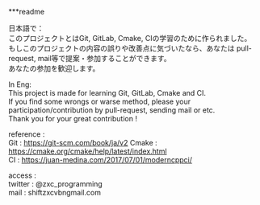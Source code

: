 ***readme

日本語で：  
このプロジェクトとはGit, GitLab, Cmake, CIの学習のために作られました。  
もしこのプロジェクトの内容の誤りや改善点に気づいたなら、あなたは pull-request, mail等で提案・参加することができます。  
あなたの参加を歓迎します。  
  
In Eng:  
This project is made for learning Git, GitLab, Cmake and CI.  
If you find some wrongs or warse method, please your participation/contribution by pull-request, sending mail or etc.  
Thank you for your great contribution !   
  
reference :   
Git : https://git-scm.com/book/ja/v2
Cmake : https://cmake.org/cmake/help/latest/index.html  
CI : https://juan-medina.com/2017/07/01/moderncppci/  

access :   
twitter : @zxc_programming  
mail : shiftzxcvbn<a>gmail.com  

